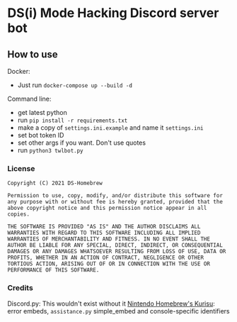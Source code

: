# DS(i) Mode Hacking Discord server bot

## How to use

Docker:
  - Just run `docker-compose up --build -d` 

Command line:
  - get latest python
  - run `pip install -r requirements.txt`
  - make a copy of `settings.ini.example` and name it `settings.ini`
  - set bot token ID
  - set other args if you want. Don't use quotes
  - run `python3 twlbot.py`

### License
```
Copyright (C) 2021 DS-Homebrew

Permission to use, copy, modify, and/or distribute this software for any purpose with or without fee is hereby granted, provided that the above copyright notice and this permission notice appear in all copies.

THE SOFTWARE IS PROVIDED "AS IS" AND THE AUTHOR DISCLAIMS ALL WARRANTIES WITH REGARD TO THIS SOFTWARE INCLUDING ALL IMPLIED WARRANTIES OF MERCHANTABILITY AND FITNESS. IN NO EVENT SHALL THE AUTHOR BE LIABLE FOR ANY SPECIAL, DIRECT, INDIRECT, OR CONSEQUENTIAL DAMAGES OR ANY DAMAGES WHATSOEVER RESULTING FROM LOSS OF USE, DATA OR PROFITS, WHETHER IN AN ACTION OF CONTRACT, NEGLIGENCE OR OTHER TORTIOUS ACTION, ARISING OUT OF OR IN CONNECTION WITH THE USE OR PERFORMANCE OF THIS SOFTWARE.
```

### Credits
Discord.py: This wouldn't exist without it
[Nintendo Homebrew's Kurisu](https://github.com/nh-server/kurisu): error embeds, `assistance.py` simple_embed and console-specific identifiers